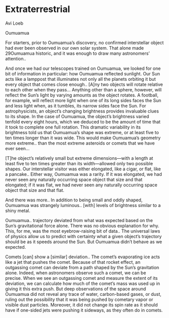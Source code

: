 # Extraterrestrial

Avi Loeb

Oumuamua

For starters, prior to Oumuamua’s discovery, no confirmed
interstellar object had ever been observed in our own solar
system. That alone made 29Oumuamua historic, and it was enough to
draw many astronomers’ attention..

And once we had our telescopes trained on Oumuamua, we looked for one
bit of information in particular: how Oumuamua reflected sunlight.
Our Sun acts like a lamppost that illuminates not only all the planets
orbiting it but every object that comes close enough.. [A]ny two
objects will rotate relative to each other when they pass... Anything
other than a sphere, however, will reflect the Sun’s light by varying
amounts as the object rotates. A football, for example, will reflect
more light when one of its long sides faces the Sun and less light
when, as it tumbles, its narrow sides face the Sun.  For
astrophysicists, an object’s changing brightness provides invaluable
clues to its shape. In the case of Oumuamua, the object’s brightness
varied tenfold every eight hours, which we deduced to be the amount of
time that it took to complete one full rotation. This dramatic
variability in its brightness told us that Oumuamua’s shape was
extreme, or at least five to ten times longer than it was wide.  This
would make Oumuamua’s geometry more extreme.. than the most extreme
asteroids or comets that we have ever seen...

[T]he object’s relatively small but extreme dimensions—with a length
at least five to ten times greater than its width—allowed only two
possible shapes. Our interstellar visitor was either elongated, like a
cigar, or flat, like a pancake.. Either way, Oumuamua was a
rarity. If it was elongated, we had never seen any naturally occurring
space object that size and that elongated; if it was flat, we had
never seen any naturally occurring space object that size and that
flat.

And there was more.. In addition to being small and oddly shaped,
Oumuamua was strangely luminous.. [with] levels of brightness similar
to a shiny metal.

Oumuamua.. trajectory deviated from what was expected based on the
Sun’s gravitational force alone. There was no obvious explanation for
why. This, for me, was the most eyebrow-raising bit of data..  The
universal laws of physics allow us to predict with certainty what a
given object’s trajectory should be as it speeds around the Sun. But
Oumuamua didn’t behave as we expected.

Comets [can] show a [similar] deviation.. The comet’s evaporating ice
acts like a jet that pushes the comet. Because of that rocket effect,
an outgassing comet can deviate from a path shaped by the Sun’s
gravitation alone. Indeed, when astronomers observe such a comet, we
can be precise. When we see an outgassing comet and measure the extent
of its deviation, we can calculate how much of the comet’s mass was
used up in giving it this extra push. But deep observations of the
space around Oumuamua did not reveal any trace of water, carbon-based
gases, or dust, ruling out the possibility that it was being pushed by
cometary vapor or visible dust particles. Moreover, it did not change
its spin rate as it should have if one-sided jets were pushing it
sideways, as they often do in comets.











